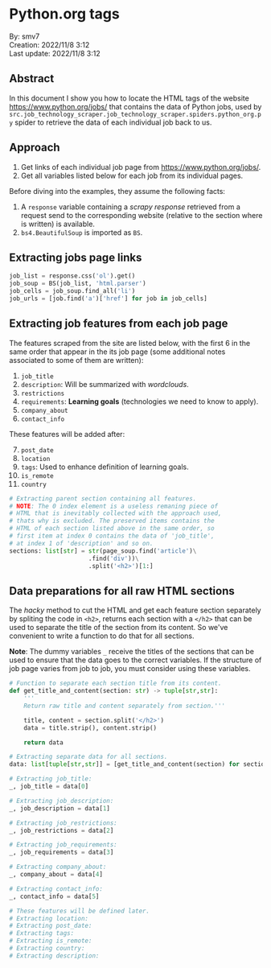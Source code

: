 # Python.org tags

By: smv7\
Creation: 2022/11/8 3:12\
Last update: 2022/11/8 3:12

## Abstract
In this document I show you how to locate the HTML tags of the website https://www.python.org/jobs/ that contains the data of Python jobs, used by `src.job_technology_scraper.job_technology_scraper.spiders.python_org.py` spider to retrieve the data of each individual job back to us.

## Approach
1. Get links of each individual job page from https://www.python.org/jobs/.
2. Get all variables listed below for each job from its individual pages.

Before diving into the examples, they assume the following facts:
1. A `response` variable containing a *scrapy response* retrieved from a request send to the corresponding website (relative to the section where is written) is available.
2. `bs4.BeautifulSoup` is imported as `BS`.

## Extracting jobs page links
```py
job_list = response.css('ol').get()
job_soup = BS(job_list, 'html.parser')
job_cells = job_soup.find_all('li')
job_urls = [job.find('a')['href'] for job in job_cells]
```

## Extracting job features from each job page

The features scraped from the site are listed below, with the first 6 in the same order that appear in the its job page (some additional notes associated to some of them are written):
1. `job_title`
2. `description`: Will be summarized with *wordclouds*.
3. `restrictions`
4. `requirements`: **Learning goals** (technologies we need to know to apply).
5. `company_about`
6. `contact_info`

These features will be added after:

7. `post_date`
8. `location`
9. `tags`: Used to enhance definition of learning goals.
10. `is_remote`
11. `country`

```py
# Extracting parent section containing all features.
# NOTE: The 0 index element is a useless remaning piece of
# HTML that is inevitably collected with the approach used,
# thats why is excluded. The preserved items contains the
# HTML of each section listed above in the same order, so
# first item at index 0 contains the data of 'job_title', 
# at index 1 of 'description' and so on.
sections: list[str] = str(page_soup.find('article')\
                      .find('div'))\
                      .split('<h2>')[1:]
```

## Data preparations for all raw HTML sections
The *hacky* method to cut the HTML and get each feature section separately by spliting the code in `<h2>`, returns each section with a `</h2>` that can be used to separate the title of the section from its content. So we've convenient to write a function to do that for all sections.

**Note**: The dummy variables `_` receive the titles of the sections that can be used to ensure that the data goes to the correct variables. If the structure of job page varies from job to job, you must consider using these variables.
```py
# Function to separate each section title from its content.
def get_title_and_content(section: str) -> tuple[str,str]:
    '''
    Return raw title and content separately from section.'''

    title, content = section.split('</h2>')
    data = title.strip(), content.strip()

    return data

# Extracting separate data for all sections.
data: list[tuple[str,str]] = [get_title_and_content(section) for section in sections]

# Extracting job_title:
_, job_title = data[0]

# Extracting job_description:
_, job_description = data[1]

# Extracting job_restrictions:
_, job_restrictions = data[2]

# Extracting job_requirements:
_, job_requirements = data[3]

# Extracting company_about:
_, company_about = data[4]

# Extracting contact_info:
_, contact_info = data[5]

# These features will be defined later.
# Extracting location:
# Extracting post_date:
# Extracting tags:
# Extracting is_remote:
# Extracting country:
# Extracting description:
```
